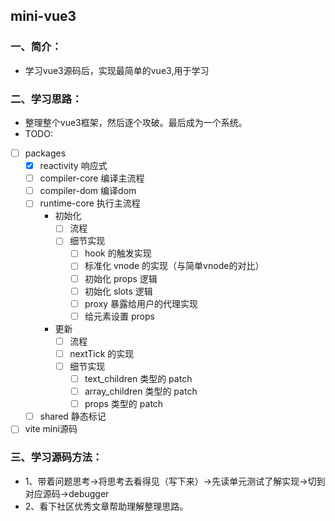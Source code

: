## mini-vue3

### 一、简介：
- 学习vue3源码后，实现最简单的vue3,用于学习

### 二、学习思路：
- 整理整个vue3框架，然后逐个攻破。最后成为一个系统。
- TODO:
- [ ] packages
    - [x] reactivity 响应式
    - [ ] compiler-core 编译主流程
    - [ ] compiler-dom 编译dom
    - [ ] runtime-core 执行主流程
        - 初始化 
            - [ ] 流程
            - [ ] 细节实现
                - [ ] hook 的触发实现
                - [ ] 标准化 vnode 的实现（与简单vnode的对比）
                - [ ] 初始化 props 逻辑
                - [ ] 初始化 slots 逻辑
                - [ ] proxy 暴露给用户的代理实现
                - [ ] 给元素设置 props
        - 更新
            - [ ] 流程
            - [ ] nextTick 的实现
            - [ ] 细节实现
                - [ ] text_children 类型的 patch
                - [ ] array_children 类型的 patch
                - [ ] props 类型的 patch
    - [ ] shared 静态标记
- [ ] vite mini源码

### 三、学习源码方法：
- 1、带着问题思考->将思考去看得见（写下来）->先读单元测试了解实现->切到对应源码->debugger
- 2、看下社区优秀文章帮助理解整理思路。

